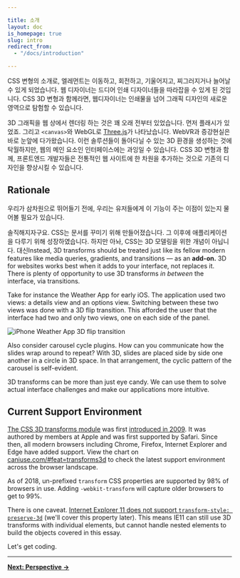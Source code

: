 ```yaml
---

title: 소개
layout: doc
is_homepage: true
slug: intro
redirect_from:
  - "/docs/introduction"

---
```


CSS 변형의 소개로, 엘레먼트는 이동하고, 회전하고, 기울어지고, 찌그러지거나 늘어날 수 있게 되었습니다. 웹 디자이너는 드디어 인쇄 디자이너들을 따라잡을 수 있게 된 것입니다. CSS 3D 변형과 함께라면, 웹디자이너는 인쇄물을 넘어 그래픽 디자인의 새로운 영역으로 탐험할 수 있습니다.

3D 그래픽을 웹 상에서 렌더링 하는 것은 꽤 오래 전부터 있었습니다. 먼저 플래시가 있었죠. 그리고 `<canvas>`와 WebGL로 [Three.js](https://threejs.org/)가 나타났습니다. WebVR과 증강현실은 바로 눈앞에 다가왔습니다. 이런 솔루션들이 돌아다닐 수 있는 3D 환경을 생성하는 것에 탁월하지만, 웹의 메인 요소인 인터페이스에는 과잉일 수 있습니다. CSS 3D 변형과 함께, 프론트엔드 개발자들은 전통적인 웹 사이트에 한 차원을 추가하는 것으로 기존의 디자인을 향상시킬 수 있습니다.

## Rationale

우리가 삼차원으로 뛰어들기 전에, 우리는 유저들에게 이 기능이 주는 이점이 있는지 물어볼 필요가 있습니다.

솔직해지자구요. CSS는 문서를 꾸미기 위해 만들어졌습니다. 그 이후에 애플리케이션을 다루기 위해 성장하였습니다. 하지만 아놔, CSS는 3D 모델링을 위한 개념이 아닙니다. 대신Instead, 3D transforms should be treated just like its fellow modern features like media queries, gradients, and transitions — as an **add-on.** 3D for websites works best when it adds to your interface, not replaces it. There is plenty of opportunity to use 3D transforms _in between_ the interface, via transitions.

Take for instance the Weather App for early iOS. The application used two views: a details view and an options view. Switching between these two views was done with a 3D flip transition. This afforded the user that the interface had two and only two views, one on each side of the panel.

![iPhone Weather App 3D flip transition](../img/weather-app-transition.jpg)

Also consider carousel cycle plugins. How can you communicate how the slides wrap around to repeat? With 3D, slides are placed side by side one another in a circle in 3D space. In that arrangement, the cyclic pattern of the carousel is self-evident.

3D transforms can be more than just eye candy. We can use them to solve actual interface challenges and make our applications more intuitive.

## Current Support Environment

[The CSS 3D transforms module](https://www.w3.org/TR/css-transforms-1/) was first [introduced in 2009](https://www.w3.org/TR/2009/WD-css3-3d-transforms-20090320/). It was authored by members at Apple and was first supported by Safari. Since then, all modern browsers including Chrome, Firefox, Internet Explorer and Edge have added support. View the chart on [caniuse.com/#feat=transforms3d](https://caniuse.com/#feat=transforms3d) to check the latest support environment across the browser landscape.

As of 2018, un-prefixed `transform` CSS properties are supported by 98% of browsers in use. Adding `-webkit-transform` will capture older browsers to get to 99%.

There is one caveat. [Internet Explorer 11 does not support `transform-style: preserve-3d`](http://msdn.microsoft.com/en-us/library/ie/hh673529%28v=vs.85%29.aspx#the_ms_transform_style_property) (we'll cover this property later). This means IE11 can still use 3D transforms with individual elements, but cannot handle nested elements to build the objects covered in this essay.

Let's get coding.

* * *

[**Next: Perspective &rarr;**](perspective)
